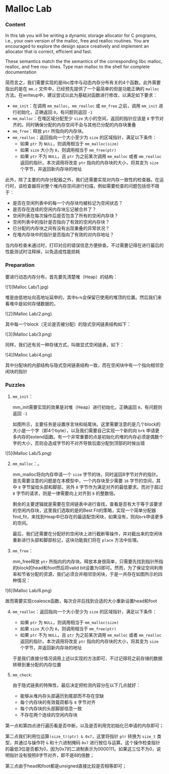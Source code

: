 #  Malloc Lab

### Content

In this lab you will be writing a dynamic storage allocator for C programs, i.e., your own version of the
malloc, free and realloc routines. You are encouraged to explore the design space creatively and
implement an allocator that is correct, efficient and fast.

These semantics match the the semantics of the corresponding libc malloc, realloc, and free rou-
tines. Type man malloc to the shell for complete documentation

简而言之，我们需要实现的是libc库中与动态内存分布有关的4个函数。此外需要指出的是在 `mm.c` 文件中，已经预先提供了一个最简单的但是功能正确的 `malloc` 方法。在writeup中，建议尝试以此为基础对函数进行修改，以满足如下要求：

- `mm_init`：在调用 `mm_malloc`，`mm_realloc` 或 `mm_free` 之前，调用 `mm_init` 进行初始化，正确返回 `0`，有问题则返回 `-1`
- `mm_malloc`：在堆区域分配至少 `size` 大小的空间，返回的指针应该是 `8` 字节对齐的。同时确保分配的内存空间不会与其他已分配的内存块重叠
- `mm_free`：释放 `ptr` 所指向的内存块。
- `mm_realloc`：返回指向一个大小至少为 `size` 的区域指针，满足以下条件：
  - 如果 `ptr` 为 `NULL`，则调用相当于 `mm_malloc(size)`
  - 如果 `size` 大小为 `0`，则调用相当于 `mm_free(ptr)`
  - 如果 `ptr` 不为 `NULL`，且 `ptr` 为之前某次调用 `mm_malloc` 或者 `mm_realloc` 返回的指针。本次调用将改变 `ptr` 指向的内存块的大小，将其变为 `size` 个字节，并返回新内存块的地址

此外，除了主要的内存分配器之外，我们还需要实现对内存一致性的检查器。在运行时，该检查器将对整个堆内存空间进行扫描，例如需要检查的问题包括但不限于：

- 是否在空闲列表中的每一个内存块均被标记为空闲状态？
- 是否存在连续的空闲内存块忘记被合并了？
- 空闲列表在每次操作后是否包含了所有的空闲内存块？
- 空闲列表中的指针是否指向了有效的空闲内存块？
- 已分配的内存块之间有没有出现重叠的异常状况？
- 在堆内存块中的指针是否指向了有效的对内存地址？

当内存检查未通过时，打印对应的错误信息方便排查。不过需要记得在进行最后的性能测试时注释掉，以免造成性能损耗

### Preparation

要进行动态内存分布，首先要先清楚堆（Heap）的结构：

![1](Malloc Lab/1.jpg)

堆是由低地址向高地址延申的，其中`brk`会保留已使用的堆顶的位置。然后我们来看堆中是如何存储数据的，

![2](Malloc Lab/2.png)

其中每一个block（无论是否被分配）的隐式空闲链表结构如下：

![3](Malloc Lab/3.png)

同样，我们还有另一种存储方式，叫做显式空闲链表，如下：

![4](Malloc Lab/4.png)

其中分配块的内部结构与隐式空闲链表结构一致，而在空闲块中有一个指向相邻空闲块的指针

### Puzzles

1. `mm_init`：

   mm_init需要实现的效果是对堆（Heap）进行初始化，正确返回 `0`，有问题则返回 `-1`

   如图所示，主要任务是设置序言块和结尾块。这里需要注意的是几个block的大小是一个字（即4个byte），以及我们需要自己实现一个新的向 `brk` 申请更多内存的extend函数。有一个非常重要的点是初始化的堆的内存必须是偶数个字的大小，否则会造成字节的不对齐导致后面分配到顶部的时候出错

![5](Malloc Lab/5.png)

2. `mm_malloc`：。

   mm_malloc将向内存申请一个 `size` 字节的块，同时返回8字节对齐的指针。首先需要注意的问题是在本模型中，一个内存块至少需要 `16` 字节的空间，其中 `8` 字节留给头部和脚部，另外 `8` 字节作为满足对齐的最低要求。而对于超过 `8` 字节的请求，则是一律需要向上对齐到 `8` 的整数倍。

   剩余的主要逻辑就是需要在空闲链表中进行查找，查看是否有大于等于该要求的空闲内存块，这里我们选取的是的Best Fit的策略，实现一个简单分配器find_fit，来找到Heap中已存在的最适配空闲块，如果没有，则向`brk`申请更多的空间。

   最后，我们还需要在分配好的空闲块上进行截断等操作，并对截出来的空闲块重新进行头部和脚部标记，这块功能我们将在 `place` 方法中处理。

3. `mm_free`：

   mm_free释放 `ptr` 所指向的内存块。释放本身很简单，只需要先找到指针所指的block的head和foot然后将valid bit设置为0即可。然而，为了保证空间利用率和节省分配的资源，我们必须合并相邻空闲块，于是一共存在如图所示的四种情况：

![6](Malloc Lab/6.png)

​		故而需要实现coalesce函数，每次合并后找到合适的大小重新设置head和foot

4. `mm_realloc`：返回指向一个大小至少为 `size` 的区域指针，满足以下条件：

   - 如果 `ptr` 为 `NULL`，则调用相当于 `mm_malloc(size)`
   - 如果 `size` 大小为 `0`，则调用相当于 `mm_free(ptr)`
   - 如果 `ptr` 不为 `NULL`，且 `ptr` 为之前某次调用 `mm_malloc` 或者 `mm_realloc` 返回的指针。本次调用将改变 `ptr` 指向的内存块的大小，将其变为 `size` 个字节，并返回新内存块的地址

   于是我们直接分情况调用上述以实现的方法即可，不过记得将之前存储的数据转移到重分配的内存位置

5. `mm_check`:

   由于隐式链表的特殊性，最后决定把检测内容分在以下几点就好：

   - 能够从堆内存头部遍历到尾部而不存在空缺
   - 每个内存块的有效载荷都与 `8` 字节对齐
   - 每个内存块的头部脚部信息一致
   - 不存在两个连续的空闲内存块

第一点和第四点进行遍历看是否中断，以及是否利用完初始化已申请的内存即可；

第二点我们利用位运算`(size_t)(ptr) & 0x7`，这里将指针 `ptr` 转换为 `size_t` 类型，并通过与操作符 `&` 和十六进制掩码 `0x7` 进行按位与运算。这个操作检查指针的最低3位是否都为0，因为0x7的二进制表示为0000111。如果这三位不为0，说明指针没有按照8字节对齐，即不是8的倍数；

第三点由于head和foot都是unsigned直接比较是否相等即可；

